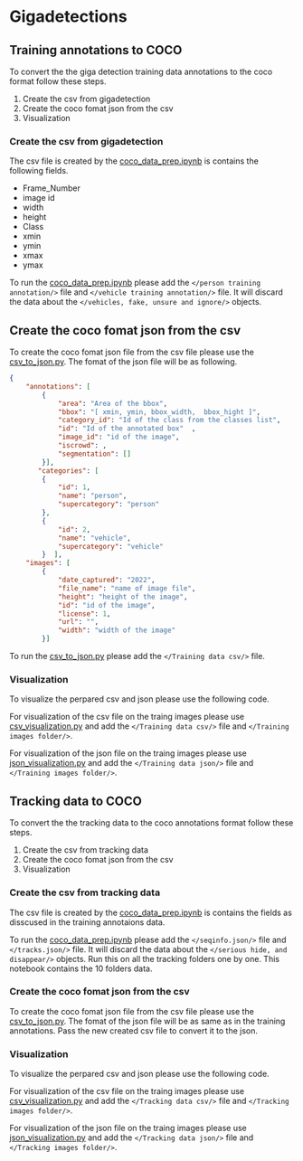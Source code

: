 # Gigadetections

## Training annotations to COCO
To convert the the giga detection training data annotations to the coco format follow these steps.
1. Create the csv from gigadetection  
2. Create the coco fomat json from the csv 
3. Visualization

### Create the csv from gigadetection 
The csv file is created by the [coco_data_prep.ipynb](./Train-annotations-to-coco/coco_data_prep.ipynb) is contains the following fields.

*   Frame_Number	
*   image id	
*   width	
*   height	
*   Class	
*   xmin
*   ymin
*   xmax
*   ymax

To run the [coco_data_prep.ipynb](./Train-annotations-to-coco/coco_data_prep.ipynb) please add the `</person training annotation/>` file and `</vehicle training annotation/>` file. It will discard the data about the `</vehicles, fake, unsure and ignore/>` objects.

## Create the coco fomat json from the csv 
To create the coco fomat json file from the csv file please use the [csv_to_json.py](./Train-annotations-to-coco/csv_to_json.py). The fomat of the json file will be as following.

```json
{
    "annotations": [
        {
            "area": "Area of the bbox",
            "bbox": "[ xmin, ymin, bbox_width,  bbox_hight ]",
            "category_id": "Id of the class from the classes list",
            "id": "Id of the annotated box"  ,
            "image_id": "id of the image",
            "iscrowd": ,
            "segmentation": []
        }],
       "categories": [
        {
            "id": 1,
            "name": "person",
            "supercategory": "person"
        },
        {
            "id": 2,
            "name": "vehicle",
            "supercategory": "vehicle"
        }  ], 
    "images": [
        {
            "date_captured": "2022",
            "file_name": "name of image file",
            "height": "height of the image",
            "id": "id of the image",
            "license": 1,
            "url": "",
            "width": "width of the image"
        }]
```

To run the [csv_to_json.py](./Train-annotations-to-coco/csv_to_json.py) please add the `</Training data csv/>` file.

### Visualization
To visualize the perpared csv and json please use the following code.

For visualization of the csv file on the traing images please use [csv_visualization.py](./Train-annotations-to-coco/csv_visualization.py) and add the `</Training data csv/>` file and `</Training images folder/>`.

For visualization of the json file on the traing images please use [json_visualization.py](./Train-annotations-to-coco/json_visualization.py) and add the `</Training data json/>` file and `</Training images folder/>`.

## Tracking data to COCO 

To convert the the tracking data to the coco annotations format follow these steps.
1. Create the csv from tracking data  
2. Create the coco fomat json from the csv 
3. Visualization

### Create the csv from tracking data 
The csv file is created by the [coco_data_prep.ipynb](./Tracker-data-to-coco/coco_data_prep.ipynb) is contains the fields as disscused in the training annotaions data.

To run the [coco_data_prep.ipynb](./Tracker-data-to-coco/coco_data_prep.ipynb) please add the `</seqinfo.json/>` file and `</tracks.json/>` file. It will discard the data about the `</serious hide, and disappear/>` objects. Run this on all the tracking folders one by one. This notebook contains the 10 folders data.

### Create the coco fomat json from the csv 
To create the coco fomat json file from the csv file please use the [csv_to_json.py](./Tracker-data-to-coco/csv_to_json.py). The fomat of the json file will be as same as in the training annotations. Pass the new created csv file to convert it to the json.

### Visualization
To visualize the perpared csv and json please use the following code.

For visualization of the csv file on the traing images please use [csv_visualization.py](./Tracker-data-to-coco/csv_visualization.py) and add the `</Tracking data csv/>` file and `</Tracking images folder/>`.

For visualization of the json file on the traing images please use [json_visualization.py](./Tracker-data-to-coco/json_visualization.py) and add the `</Tracking data json/>` file and `</Tracking images folder/>`.
